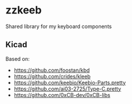 # zzkeeb

Shared library for my keyboard components

## Kicad

Based on:

- https://github.com/foostan/kbd
- https://github.com/crides/kleeb
- https://github.com/keebio/Keebio-Parts.pretty
- https://github.com/ai03-2725/Type-C.pretty
- https://github.com/0xCB-dev/0xCB-libs
